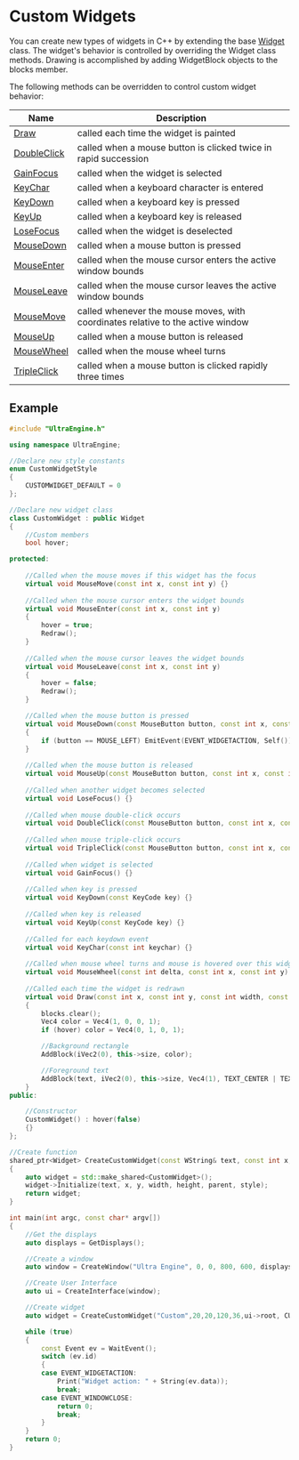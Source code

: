# Custom Widgets

You can create new types of widgets in C++ by extending the base [Widget](Widget.md) class. The widget's behavior is controlled by overriding the Widget class methods. Drawing is accomplished by adding WidgetBlock objects to the blocks member.

The following methods can be overridden to control custom widget behavior:

| Name | Description |
|---|---|
| [Draw](Widget_Draw.md) | called each time the widget is painted |
| [DoubleClick](Widget_DoubleClick.md) | called when a mouse button is clicked twice in rapid succession |
| [GainFocus](Widget_GainFocus.md) | called when the widget is selected |
| [KeyChar](Widget_KeyChar.md) | called when a keyboard character is entered |
| [KeyDown](Widget_KeyDown.md) | called when a keyboard key is pressed |
| [KeyUp](Widget_KeyUp.md) | called when a keyboard key is released |
| [LoseFocus](Widget_LoseFocus.md) | called when the widget is deselected |
| [MouseDown](Widget_MouseDown.md) | called when a mouse button is pressed |
| [MouseEnter](Widget_MouseEnter.md) | called when the mouse cursor enters the active window bounds |
| [MouseLeave](Widget_MouseLeave.md) | called when the mouse cursor leaves the active window bounds |
| [MouseMove](Widget_MouseMove.md) | called whenever the mouse moves, with coordinates relative to the active window |
| [MouseUp](Widget_MouseUp.md) | called when a mouse button is released |
| [MouseWheel](Widget_MouseWheel.md) | called when the mouse wheel turns |
| [TripleClick](Widget_TripleClick.md) | called when a mouse button is clicked rapidly three times |

## Example

```c++
#include "UltraEngine.h"

using namespace UltraEngine;

//Declare new style constants
enum CustomWidgetStyle
{
    CUSTOMWIDGET_DEFAULT = 0
};

//Declare new widget class
class CustomWidget : public Widget
{
    //Custom members
    bool hover;

protected:
    
    //Called when the mouse moves if this widget has the focus
    virtual void MouseMove(const int x, const int y) {}
    
    //Called when the mouse cursor enters the widget bounds
    virtual void MouseEnter(const int x, const int y)
    {
        hover = true;
        Redraw();
    }
    
    //Called when the mouse cursor leaves the widget bounds
    virtual void MouseLeave(const int x, const int y)
    {
        hover = false;
        Redraw();
    }

    //Called when the mouse button is pressed
    virtual void MouseDown(const MouseButton button, const int x, const int y)
    {
        if (button == MOUSE_LEFT) EmitEvent(EVENT_WIDGETACTION, Self());
    }
    
    //Called when the mouse button is released
    virtual void MouseUp(const MouseButton button, const int x, const int y) {}
    
    //Called when another widget becomes selected
    virtual void LoseFocus() {}
    
    //Called when mouse double-click occurs
    virtual void DoubleClick(const MouseButton button, const int x, const int y) {}
    
    //Called when mouse triple-click occurs
    virtual void TripleClick(const MouseButton button, const int x, const int y) {}
    
    //Called when widget is selected
    virtual void GainFocus() {}
    
    //Called when key is pressed
    virtual void KeyDown(const KeyCode key) {}
    
    //Called when key is released
    virtual void KeyUp(const KeyCode key) {}
    
    //Called for each keydown event
    virtual void KeyChar(const int keychar) {}
    
    //Called when mouse wheel turns and mouse is hovered over this widget
    virtual void MouseWheel(const int delta, const int x, const int y) {}
    
    //Called each time the widget is redrawn
    virtual void Draw(const int x, const int y, const int width, const int height)
    {
        blocks.clear();
        Vec4 color = Vec4(1, 0, 0, 1);
        if (hover) color = Vec4(0, 1, 0, 1);

        //Background rectangle
        AddBlock(iVec2(0), this->size, color);

        //Foreground text
        AddBlock(text, iVec2(0), this->size, Vec4(1), TEXT_CENTER | TEXT_MIDDLE);
    }
public:

    //Constructor
    CustomWidget() : hover(false)
    {}
};

//Create function
shared_ptr<Widget> CreateCustomWidget(const WString& text, const int x, const int y, const int width, const int height, shared_ptr<Widget> parent, const CustomWidgetStyle style)
{
    auto widget = std::make_shared<CustomWidget>();
    widget->Initialize(text, x, y, width, height, parent, style);
    return widget;
}

int main(int argc, const char* argv[])
{
    //Get the displays
    auto displays = GetDisplays();

    //Create a window
    auto window = CreateWindow("Ultra Engine", 0, 0, 800, 600, displays[0]);

    //Create User Interface
    auto ui = CreateInterface(window);

    //Create widget
    auto widget = CreateCustomWidget("Custom",20,20,120,36,ui->root, CUSTOMWIDGET_DEFAULT);

    while (true)
    {
        const Event ev = WaitEvent();
        switch (ev.id)
        {
        case EVENT_WIDGETACTION:
            Print("Widget action: " + String(ev.data));
            break;
        case EVENT_WINDOWCLOSE:
            return 0;
            break;
        }
    }
    return 0;
}
```
